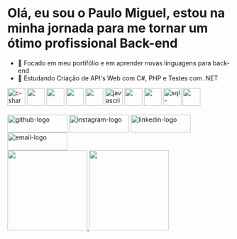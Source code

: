 <h1 margin="0px">Olá, eu sou o Paulo Miguel, estou na minha jornada para me tornar um ótimo profissional Back-end</h1>

- 🔭 Focado em meu portifólio e em aprender novas linguagens para back-end
- 📜 Estudando Criação de API's Web com C#, PHP e Testes com .NET
<div style="display: inline_block">
  <img width="40px" src="https://cdn.jsdelivr.net/gh/devicons/devicon/icons/csharp/csharp-original.svg" alt="c-sharp-icon"/>
  <img width="40px" src="https://cdn.jsdelivr.net/gh/devicons/devicon/icons/dotnetcore/dotnetcore-original.svg" />
  <img width="40px" src="https://cdn.jsdelivr.net/gh/devicons/devicon@latest/icons/dot-net/dot-net-plain-wordmark.svg" />
  <img width="40px" src="https://cdn.jsdelivr.net/gh/devicons/devicon/icons/html5/html5-original.svg" />
  <img width="40px" src="https://cdn.jsdelivr.net/gh/devicons/devicon/icons/css3/css3-original.svg" />
  <img width="40px" src="https://cdn.jsdelivr.net/gh/devicons/devicon/icons/javascript/javascript-original.svg" alt="javascript-icon"/>
  <img width="40px" src="https://cdn.jsdelivr.net/gh/devicons/devicon@latest/icons/php/php-original.svg" />
  <img width="40px" src="https://cdn.jsdelivr.net/gh/devicons/devicon@latest/icons/mysql/mysql-original-wordmark.svg" />
  <img width="40px" src="https://cdn.jsdelivr.net/gh/devicons/devicon/icons/microsoftsqlserver/microsoftsqlserver-plain-wordmark.svg" alt="sql-server-icon"/>
  <img width="40px" src="https://cdn.jsdelivr.net/gh/devicons/devicon@latest/icons/git/git-original.svg" />
</div><br>

<div style="display: inline_block;">
  <a href="https://github.com/Paulo-Mikhael/"><img width="135px" height="40px" align="center" src="https://img.shields.io/badge/GitHub-100000?style=for-the-badge&logo=github&logoColor=white" alt="github-logo"></a>
  <a href="https://www.instagram.com/pa__miguel?igsh=MWxoYzdqNGluZWcyaA=="><img width="135px" height="40px" align="center" src="https://img.shields.io/badge/Instagram-E4405F?style=for-the-badge&logo=instagram&logoColor=white" alt="instagram-logo"></a>
  <a href="https://www.linkedin.com/in/paulo-miguel-4b706022b/"><img width="135px" height="40px" align="center" src="https://img.shields.io/badge/LinkedIn-0077B5?style=for-the-badge&logo=linkedin&logoColor=white" alt="linkedin-logo"></a>
  <a href="https://paulo-mikhael.github.io/formulario-contato/"><img width="135px" height="40px" align="center" src="https://img.shields.io/badge/Gmail-D14836?style=for-the-badge&logo=gmail&logoColor=white" alt="email-logo"></a>
</div>

<div>
  <a href="https://github.com/Paulo-Mikhael">
  <img loading="lazy" height="180em" src="https://github-readme-stats.vercel.app/api/top-langs/?username=Paulo-Mikhael&layout=compact&langs_count=7&theme=dracula"/>
  <img loading="lazy" height="180em" src="https://github-readme-stats.vercel.app/api?username=Paulo-Mikhael&show_icons=true&theme=dracula&include_all_commits=true&count_private=true"/>
</div>
